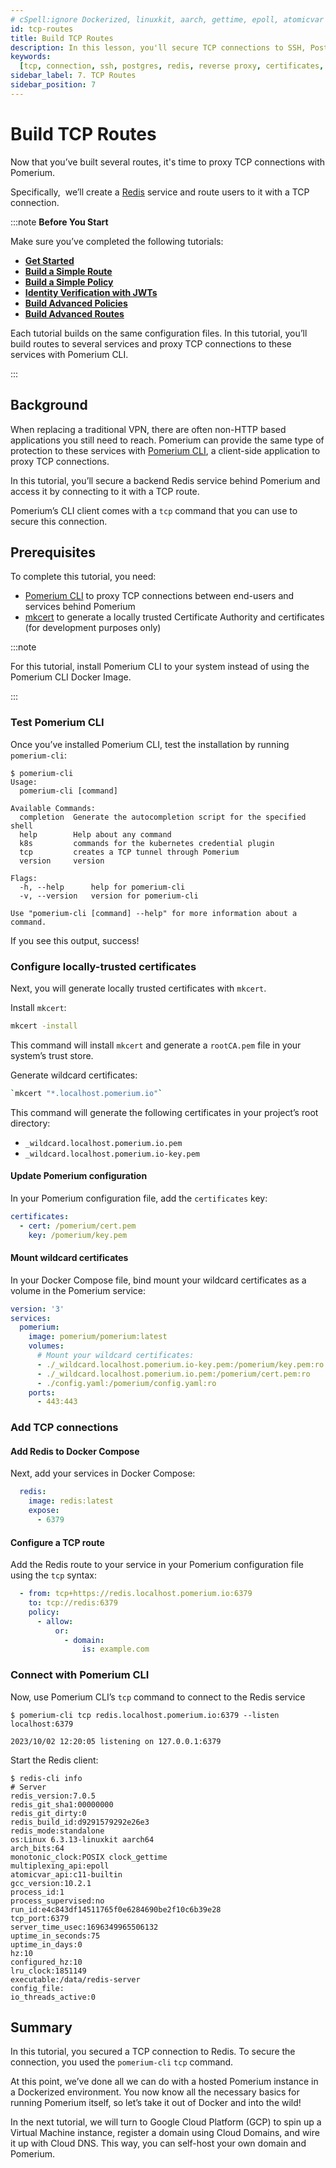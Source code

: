 ```yaml
---
# cSpell:ignore Dockerized, linuxkit, aarch, gettime, epoll, atomicvar
id: tcp-routes
title: Build TCP Routes
description: In this lesson, you'll secure TCP connections to SSH, Postgres, and Redis services with Pomerium.
keywords:
  [tcp, connection, ssh, postgres, redis, reverse proxy, certificates, pomerium]
sidebar_label: 7. TCP Routes
sidebar_position: 7
---
```


# Build TCP Routes

Now that you’ve built several routes, it's time to proxy TCP connections with Pomerium.

Specifically,  we’ll create a [Redis](https://redis.io/) service and route users to it with a TCP connection.

:::note **Before You Start**

Make sure you’ve completed the following tutorials:

- [**Get Started**](/docs/learn-pomerium/get-started)
- [**Build a Simple Route**](/docs/learn-pomerium/build-routes)
- [**Build a Simple Policy**](/docs/learn-pomerium/build-policies)
- [**Identity Verification with JWTs**](/docs/learn-pomerium/jwt-verification)
- [**Build Advanced Policies**](/docs/learn-pomerium/advanced-policies)
- [**Build Advanced Routes**](/docs/learn-pomerium/advanced-routes)

Each tutorial builds on the same configuration files. In this tutorial, you’ll build routes to several services and proxy TCP connections to these services with Pomerium CLI.

:::

## Background

When replacing a traditional VPN, there are often non-HTTP based applications you still need to reach. Pomerium can provide the same type of protection to these services with [Pomerium CLI](/docs/deploy/clients/pomerium-cli), a client-side application to proxy TCP connections.

In this tutorial, you’ll secure a backend Redis service behind Pomerium and access it by connecting to it with a TCP route.

Pomerium’s CLI client comes with a `tcp` command that you can use to secure this connection.

## Prerequisites

To complete this tutorial, you need:

- [Pomerium CLI](/docs/deploy/clients/pomerium-cli) to proxy TCP connections between end-users and services behind Pomerium
- [mkcert](https://github.com/FiloSottile/mkcert) to generate a locally trusted Certificate Authority and certificates (for development purposes only)

:::note

For this tutorial, install Pomerium CLI to your system instead of using the Pomerium CLI Docker Image.

:::

### Test Pomerium CLI

Once you’ve installed Pomerium CLI, test the installation by running `pomerium-cli`:

```shell-session
$ pomerium-cli
Usage:
  pomerium-cli [command]

Available Commands:
  completion  Generate the autocompletion script for the specified shell
  help        Help about any command
  k8s         commands for the kubernetes credential plugin
  tcp         creates a TCP tunnel through Pomerium
  version     version

Flags:
  -h, --help      help for pomerium-cli
  -v, --version   version for pomerium-cli

Use "pomerium-cli [command] --help" for more information about a command.
```

If you see this output, success!

### Configure locally-trusted certificates

Next, you will generate locally trusted certificates with `mkcert`.

Install `mkcert`:

```sh
mkcert -install
```

This command will install `mkcert` and generate a `rootCA.pem` file in your system’s trust store.

Generate wildcard certificates:

```sh
`mkcert "*.localhost.pomerium.io"`
```

This command will generate the following certificates in your project’s root directory:

- `_wildcard.localhost.pomerium.io.pem`
- `_wildcard.localhost.pomerium.io-key.pem`

#### Update Pomerium configuration

In your Pomerium configuration file, add the `certificates` key:

```yaml title="config.yaml"
certificates:
  - cert: /pomerium/cert.pem
    key: /pomerium/key.pem
```

#### Mount wildcard certificates

In your Docker Compose file, bind mount your wildcard certificates as a volume in the Pomerium service:

```yaml title="docker-compose.yaml"
version: '3'
services:
  pomerium:
    image: pomerium/pomerium:latest
    volumes:
      # Mount your wildcard certificates:
      - ./_wildcard.localhost.pomerium.io-key.pem:/pomerium/key.pem:ro
      - ./_wildcard.localhost.pomerium.io.pem:/pomerium/cert.pem:ro
      - ./config.yaml:/pomerium/config.yaml:ro
    ports:
      - 443:443
```

### Add TCP connections

#### Add Redis to Docker Compose

Next, add your services in Docker Compose:

```yaml title="docker-compose.yaml"
  redis:
    image: redis:latest
    expose:
      - 6379
```

#### Configure a TCP route

Add the Redis route to your service in your Pomerium configuration file using the `tcp` syntax:

```yaml title="config.yaml"
  - from: tcp+https://redis.localhost.pomerium.io:6379
    to: tcp://redis:6379
    policy:
      - allow:
          or:
            - domain:
                is: example.com
```

### Connect with Pomerium CLI

Now, use Pomerium CLI’s `tcp` command to connect to the Redis service

```shell-session
$ pomerium-cli tcp redis.localhost.pomerium.io:6379 --listen localhost:6379

2023/10/02 12:20:05 listening on 127.0.0.1:6379
```

Start the Redis client:

```shell-session
$ redis-cli info
# Server
redis_version:7.0.5
redis_git_sha1:00000000
redis_git_dirty:0
redis_build_id:d9291579292e26e3
redis_mode:standalone
os:Linux 6.3.13-linuxkit aarch64
arch_bits:64
monotonic_clock:POSIX clock_gettime
multiplexing_api:epoll
atomicvar_api:c11-builtin
gcc_version:10.2.1
process_id:1
process_supervised:no
run_id:e4c843df14511765f0e6284690be2f10c6b39e28
tcp_port:6379
server_time_usec:1696349965506132
uptime_in_seconds:75
uptime_in_days:0
hz:10
configured_hz:10
lru_clock:1851149
executable:/data/redis-server
config_file:
io_threads_active:0
```

## Summary

In this tutorial, you secured a TCP connection to Redis. To secure the connection, you used the `pomerium-cli` `tcp` command. 

At this point, we’ve done all we can do with a hosted Pomerium instance in a Dockerized environment. You now know all the necessary basics for running Pomerium itself, so let’s take it out of Docker and into the wild!

In the next tutorial, we will turn to Google Cloud Platform (GCP) to spin up a Virtual Machine instance, register a domain using Cloud Domains, and wire it up with Cloud DNS. This way, you can self-host your own domain and Pomerium.
